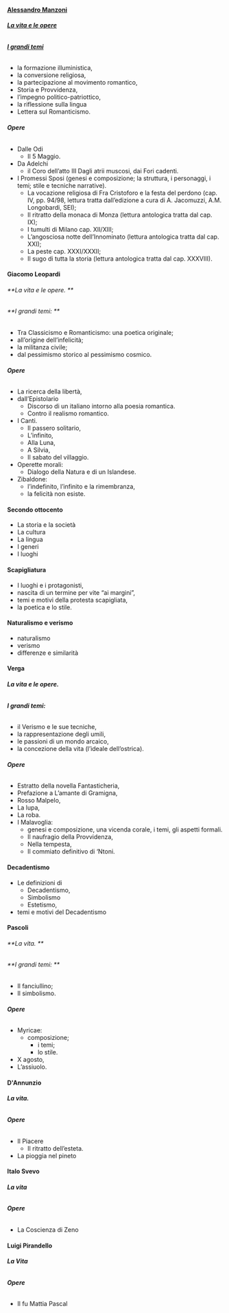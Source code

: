 #### **[Alessandro Manzoni](Alessandro_Manzoni.md)**

###### **[La vita e le opere](Alessandro_Manzoni#Vita_e_Opere)**

###### **[I grandi temi](Alessandro_Manzoni#Grandi_temi)**
- la formazione illuministica, 
- la conversione religiosa, 
- la partecipazione al movimento romantico, 
- Storia e Provvidenza, 
- l’impegno politico-patriottico, 
- la riflessione sulla lingua 
- Lettera sul Romanticismo.
###### **Opere**
- Dalle Odi
	- Il 5 Maggio.
- Da Adelchi
	- il Coro dell’atto III Dagli atrii muscosi, dai Fori cadenti.
- I Promessi Sposi (genesi e composizione; la struttura, i personaggi, i temi; stile e tecniche narrative).
	- La vocazione religiosa di Fra Cristoforo e la festa del perdono (cap. IV, pp. 94/98, lettura tratta dall’edizione a cura di A. Jacomuzzi, A.M. Longobardi, SEI);
	- Il ritratto della monaca di Monza (lettura antologica tratta dal cap. IX);
	- I tumulti di Milano cap. XII/XIII;
	- L’angosciosa notte dell’Innominato (lettura antologica tratta dal cap. XXI);
	- La peste cap. XXXI/XXXII;
	- Il sugo di tutta la storia (lettura antologica tratta dal cap. XXXVIII).

#### **Giacomo Leopardi**

###### **La vita e le opere. **

###### **I grandi temi: **
- Tra Classicismo e Romanticismo: una poetica originale; 
- all’origine dell’infelicità; 
- la militanza civile; 
- dal pessimismo storico al pessimismo cosmico.
###### **Opere**
- La ricerca della libertà, 
- dall’Epistolario
	- Discorso di un italiano intorno alla poesia romantica. 
	- Contro il realismo romantico.
- I Canti.
	- Il passero solitario, 
	- L’infinito, 
	- Alla Luna, 
	- A Silvia, 
	- Il sabato del villaggio.
- Operette morali: 
	- Dialogo della Natura e di un Islandese.
- Zibaldone: 
	- l’indefinito, l’infinito e la rimembranza, 
	- la felicità non esiste.
#### **Secondo ottocento**
- La storia e la società 
- La cultura
- La lingua
- I generi 
- I luoghi
#### **Scapigliatura**
- I luoghi e i protagonisti, 
- nascita di un termine per vite “ai margini”, 
- temi e motivi della protesta scapigliata, 
- la poetica e lo stile.
#### **Naturalismo e verismo**
- naturalismo
- verismo
- differenze e similarità
#### **Verga**

###### **La vita e le opere.**

###### **I grandi temi:**
- il Verismo e le sue tecniche, 
- la rappresentazione degli umili, 
- le passioni di un mondo arcaico, 
- la concezione della vita (l’ideale dell’ostrica).
###### **Opere**
- Estratto della novella Fantasticheria, 
- Prefazione a L’amante di Gramigna, 
- Rosso Malpelo, 
- La lupa, 
- La roba.
- I Malavoglia: 
	- genesi e composizione, una vicenda corale, i temi, gli aspetti formali. 
	- Il naufragio della Provvidenza, 
	- Nella tempesta, 
	- Il commiato definitivo di ‘Ntoni.

#### **Decadentismo**
- Le definizioni di 
	- Decadentismo, 
	- Simbolismo 
	- Estetismo,
- temi e motivi del Decadentismo
#### **Pascoli**

###### **La vita. **

###### **I grandi temi: **
- Il fanciullino; 
- Il simbolismo.
###### **Opere**
- Myricae: 
	- composizione; 
		- i temi; 
		- lo stile.
- X agosto,
- L’assiuolo.

#### **D'Annunzio**

###### **La vita.**

###### **Opere**
- Il Piacere
	- Il ritratto dell’esteta.
- La pioggia nel pineto
#### **Italo Svevo**

###### **La vita**

###### **Opere**
- La Coscienza di Zeno

#### **Luigi Pirandello**

###### **La Vita**

###### **Opere**
- Il fu Mattia Pascal
 